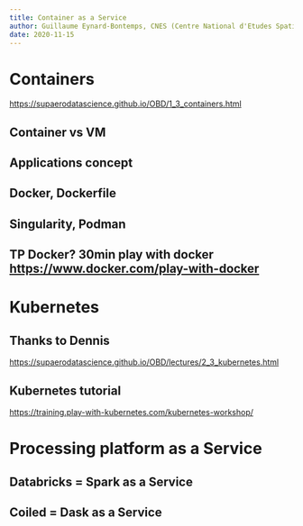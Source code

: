 ```yaml
---
title: Container as a Service
author: Guillaume Eynard-Bontemps, CNES (Centre National d'Etudes Spatiales - French Space Agency)
date: 2020-11-15
---
```


# Containers

https://supaerodatascience.github.io/OBD/1_3_containers.html

## Container vs VM

## Applications concept

## Docker, Dockerfile

## Singularity, Podman

## TP Docker? 30min play with docker https://www.docker.com/play-with-docker 

# Kubernetes

## Thanks to Dennis

https://supaerodatascience.github.io/OBD/lectures/2_3_kubernetes.html

## Kubernetes tutorial

https://training.play-with-kubernetes.com/kubernetes-workshop/ 

# Processing platform as a Service

## Databricks = Spark as a Service 

## Coiled = Dask as a Service

